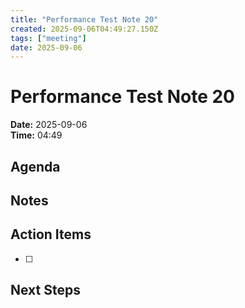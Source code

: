 ```yaml
---
title: "Performance Test Note 20"
created: 2025-09-06T04:49:27.150Z
tags: ["meeting"]
date: 2025-09-06
---
```


# Performance Test Note 20

**Date:** 2025-09-06  
**Time:** 04:49  

## Agenda


## Notes


## Action Items
- [ ] 

## Next Steps
